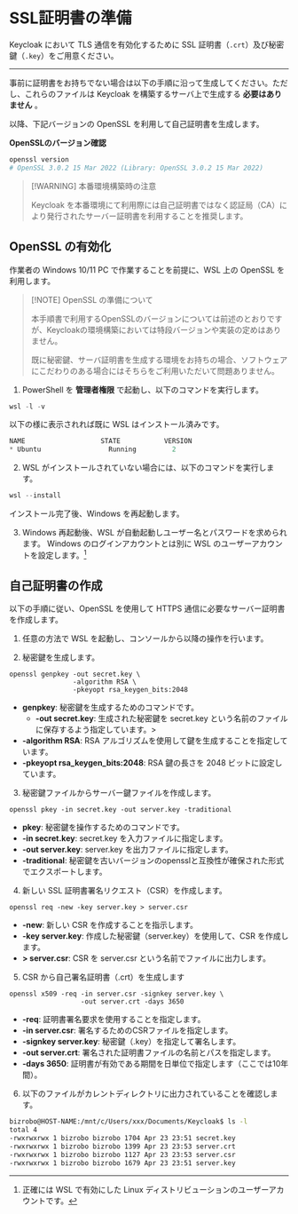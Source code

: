 # SSL証明書の準備

Keycloak において TLS 通信を有効化するために SSL 証明書（`.crt`）及び秘密鍵（`.key`）をご用意ください。

---

事前に証明書をお持ちでない場合は以下の手順に沿って生成してください。ただし、これらのファイルは Keycloak を構築するサーバ上で生成する **必要はありません** 。

以降、下記バージョンの OpenSSL を利用して自己証明書を生成します。

**OpenSSLのバージョン確認**
```powershell
openssl version
# OpenSSL 3.0.2 15 Mar 2022 (Library: OpenSSL 3.0.2 15 Mar 2022)
```

> [!WARNING] 本番環境構築時の注意
>
 >   Keycloak を本番環境にて利用際には自己証明書ではなく認証局（CA）により発行されたサーバー証明書を利用することを推奨します。

## OpenSSL の有効化

作業者の Windows 10/11 PC で作業することを前提に、WSL 上の OpenSSL を利用します。

> [!NOTE] OpenSSL の準備について
>
 >   本手順書で利用するOpenSSLのバージョンについては前述のとおりですが、Keycloakの環境構築においては特段バージョンや実装の定めはありません。
>
 >   既に秘密鍵、サーバ証明書を生成する環境をお持ちの場合、ソフトウェアにこだわりのある場合にはそちらをご利用いただいて問題ありません。

1.  PowerShell を **管理者権限** で起動し、以下のコマンドを実行します。
```powershell
wsl -l -v
```

以下の様に表示されれば既に WSL はインストール済みです。
```powershell
NAME                   STATE           VERSION
* Ubuntu                 Running         2
```

2.  WSL がインストールされていない場合には、以下のコマンドを実行します。
```powershell
wsl --install
```

インストール完了後、Windows を再起動します。

3.  Windows 再起動後、WSL が自動起動しユーザー名とパスワードを求められます。 Windows のログインアカウントとは別に WSL のユーザーアカウントを設定します。[^1]

[^1]: 正確には WSL で有効にした Linux ディストリビューションのユーザーアカウントです。

## 自己証明書の作成

以下の手順に従い、OpenSSL を使用して HTTPS 通信に必要なサーバー証明書を作成します。

1.  任意の方法で WSL を起動し、コンソールから以降の操作を行います。

2.  秘密鍵を生成します。

```wsl
openssl genpkey -out secret.key \
				-algorithm RSA \
				-pkeyopt rsa_keygen_bits:2048
```

* **genpkey**: 秘密鍵を生成するためのコマンドです。
	* **-out secret.key**: 生成された秘密鍵を secret.key という名前のファイルに保存するよう指定しています。>
* **-algorithm RSA**: RSA アルゴリズムを使用して鍵を生成することを指定しています。
* **-pkeyopt rsa_keygen_bits:2048**: RSA 鍵の長さを 2048 ビットに設定しています。

3.  秘密鍵ファイルからサーバー鍵ファイルを作成します。

```wsl
openssl pkey -in secret.key -out server.key -traditional
```

- **pkey**: 秘密鍵を操作するためのコマンドです。
- **-in secret.key**: secret.key を入力ファイルに指定します。
- **-out server.key**: server.key を出力ファイルに指定します。
- **-traditional**: 秘密鍵を古いバージョンのopensslと互換性が確保された形式でエクスポートします。

4.  新しい SSL 証明書署名リクエスト（CSR）を作成します。

```wsl
openssl req -new -key server.key > server.csr
```

- **-new**: 新しい CSR を作成することを指示します。
- **-key server.key**: 作成した秘密鍵（server.key）を使用して、CSR を作成します。
- **> server.csr**: CSR を server.csr という名前でファイルに出力します。

5.  CSR から自己署名証明書（.crt）を生成します

```wsl
openssl x509 -req -in server.csr -signkey server.key \
				  -out server.crt -days 3650
```

- **-req**: 証明書署名要求を使用することを指定します。
- **-in server.csr**: 署名するためのCSRファイルを指定します。
- **-signkey server.key**: 秘密鍵（.key）を指定して署名します。
- **-out server.crt**: 署名された証明書ファイルの名前とパスを指定します。
- **-days 3650**: 証明書が有効である期間を日単位で指定します（ここでは10年間）。

 6.  以下のファイルがカレントディレクトリに出力されていることを確認します。

```bash
bizrobo@HOST-NAME:/mnt/c/Users/xxx/Documents/Keycloak$ ls -l
total 4
-rwxrwxrwx 1 bizrobo bizrobo 1704 Apr 23 23:51 secret.key
-rwxrwxrwx 1 bizrobo bizrobo 1399 Apr 23 23:53 server.crt
-rwxrwxrwx 1 bizrobo bizrobo 1127 Apr 23 23:53 server.csr
-rwxrwxrwx 1 bizrobo bizrobo 1679 Apr 23 23:51 server.key
```
